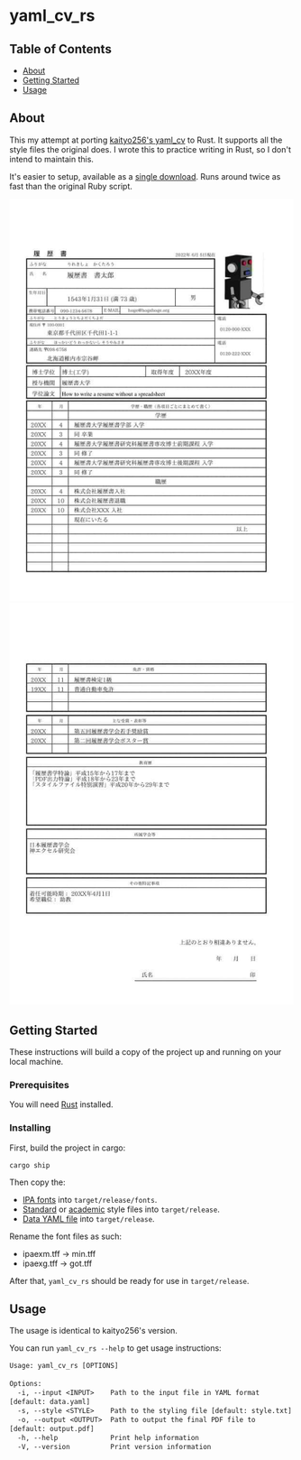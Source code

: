 # yaml_cv_rs

## Table of Contents
+ [About](#about)
+ [Getting Started](#getting_started)
+ [Usage](#usage)

## About <a name = "about"></a>
This my attempt at porting [kaityo256's yaml_cv](https://github.com/kaityo256/yaml_cv) to Rust.
It supports all the style files the original does.
I wrote this to practice writing in Rust, so I don't intend to maintain this.

It's easier to setup, available as a [single download](https://github.com/rezbyte/yaml_cv_rs/releases).
Runs around twice as fast than the original Ruby script.

![screenshot1](sample/academic1.jpg)
![screenshot2](sample/academic2.jpg)

## Getting Started <a name = "getting_started"></a>
These instructions will build a copy of the project up and running on your local machine.

### Prerequisites

You will need [Rust](https://www.rust-lang.org/tools/install) installed.


### Installing

First, build the project in cargo:
```
cargo ship
```

Then copy the: 
- [IPA fonts](https://moji.or.jp/ipafont/ipaex00401/) into `target/release/fonts`.
- [Standard](https://github.com/kaityo256/yaml_cv/blob/main/style.txt) or [academic](https://github.com/kaityo256/yaml_cv/blob/main/academic.txt) style files into `target/release`.
- [Data YAML file](https://github.com/kaityo256/yaml_cv/blob/main/data.yaml) into `target/release`.

Rename the font files as such:
- ipaexm.tff -> min.tff
- ipaexg.tff -> got.tff

After that, `yaml_cv_rs` should be ready for use in `target/release`.

## Usage <a name = "usage"></a>

The usage is identical to kaityo256's version.

You can run `yaml_cv_rs --help` to get usage instructions:
```
Usage: yaml_cv_rs [OPTIONS]

Options:
  -i, --input <INPUT>    Path to the input file in YAML format [default: data.yaml]
  -s, --style <STYLE>    Path to the styling file [default: style.txt]
  -o, --output <OUTPUT>  Path to output the final PDF file to [default: output.pdf]
  -h, --help             Print help information
  -V, --version          Print version information
```
